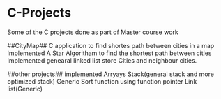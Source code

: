 # C-Projects
Some of the C projects done as part of Master course work

##CityMap##
C application to find shortes path between cities in a map
Implemented A Star Algoritham to find the shortest path between cities
Implemented genearal linked list store Cities and neighbour cities.

##other projects##
implemented 
Arryays
Stack(general stack and  more optimized stack)
Generic Sort function using function pointer
Link list(Generic)

